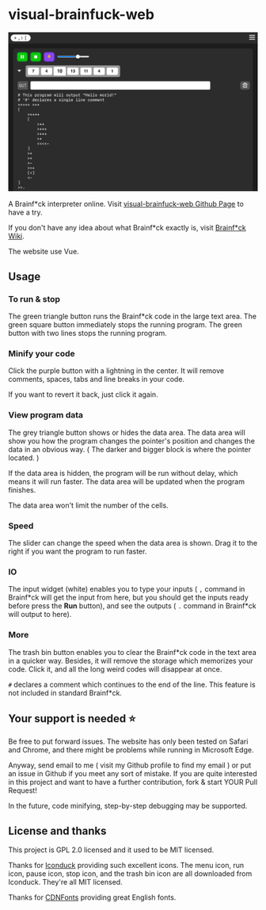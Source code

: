 # visual-brainfuck-web

![Website Image](imgs/website.jpeg)

A Brainf\*ck interpreter online. Visit [visual-brainfuck-web Github Page](https://visual-brainfuck-web.vercel.app) to have a try.

If you don't have any idea about what Brainf\*ck exactly is, visit [Brainf\*ck Wiki](https://esolangs.org/wiki/brainfuck).

The website use Vue.

## Usage

### To run & stop

The green triangle button runs the Brainf\*ck code in the large text area. The green square button immediately stops the running program. The green button with two lines stops the running program.

### Minify your code

Click the purple button with a lightning in the center. It will remove comments, spaces, tabs and line breaks in your code.

If you want to revert it back, just click it again.

### View program data

The grey triangle button shows or hides the data area. The data area will show you how the program changes the pointer's position and changes the data in an obvious way.
( The darker and bigger block is where the pointer located. )

If the data area is hidden, the program will be run without delay, which means it will run faster. The data area will be updated when the program finishes.

The data area won't limit the number of the cells.

### Speed

The slider can change the speed when the data area is shown.
Drag it to the right if you want the program to run faster.

### IO

The input widget (white) enables you to type your inputs ( `,` command in Brainf\*ck will get the input from here, but you should get the inputs ready before press the **Run** button), and see the outputs ( `.` command in Brainf\*ck will output to here).

### More

The trash bin button enables you to clear the Brainf\*ck code in the text area in a quicker way. Besides, it will remove the storage which memorizes your code. Click it, and all the long weird codes will disappear at once.

`#` declares a comment which continues to the end of the line. This feature is not included in standard Brainf\*ck.

## Your support is needed ⭐️

Be free to put forward issues. The website has only been tested on Safari and Chrome, and there might be problems while running in Microsoft Edge.

Anyway, send email to me ( visit my Github profile to find my email ) or put an issue in Github if you meet any sort of mistake. If you are quite interested in this project and want to have a further contribution, fork & start YOUR Pull Request!

In the future, code minifying, step-by-step debugging may be supported.

## License and thanks

This project is GPL 2.0 licensed and it used to be MIT licensed.

Thanks for [Iconduck](https://iconduck.com) providing such excellent icons. The menu icon, run icon, pause icon, stop icon, and the trash bin icon are all downloaded from Iconduck. They're all MIT licensed.

Thanks for [CDNFonts](https://www.cdnfonts.com) providing great English fonts.
